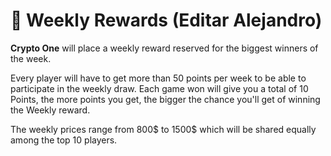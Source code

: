 # 🏅 Weekly Rewards (Editar Alejandro)

**Crypto One** will place a weekly reward reserved for the biggest winners of the week.

Every player will have to get more than 50 points per week to be able to participate in the weekly draw. Each game won will give you a total of 10 Points, the more points you get, the bigger the chance you'll get of winning the Weekly reward.

The weekly prices range from 800$ to 1500$ which will be shared equally among the top 10 players.
